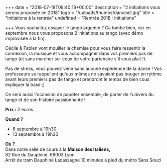 +++
date = "2018-07-18T08:40:18+00:00"
description = "2 initiations vous serons proposée en 2018"
logo = "/uploads/thumbs/danceall.jpg"
title = "Initiations à la rentrée"
undefined = "Rentrée 2018 : Initiations"

+++
Vous souhaitez essayer le tango argentin ? Ca tombe bien, car en septembre nous vous proposons 2 initiations au tango (avec démo improvisée à la fin).   

Cécile & Fabien vont mouiller la chemise pour vous faire ressentir la connexion, la musique et vous accompagner dans vos premiers pas de tango (et sans marcher sur ceux de votre partenaire s'il vous plait !).

Pas de stress, vous pouvez venir sans aucune expérience de la danse ! Vos professeurs se rappellent qu'eux mêmes ne savaient pas bouger en rythme avant leurs premiers pas de tango et prendront le temps de bien cous expliquer la base   ;)

Ce sera aussi l'occasion de papoter ensemble, de parler de l'univers du tango et de son histoire passionnante !

**Prix :** 2 euros

**Quand ?**

* 6 septembre à 19h30
* 13 septembre à 19h30

**Où ?**  
Dans notre salle de cours à la **Maison des Italiens,**  
82 Rue du Dauphiné, 69003 Lyon  
Arrêt de tram Dauphiné Lacassagne 10 minutes à pied du métro Sans Souci